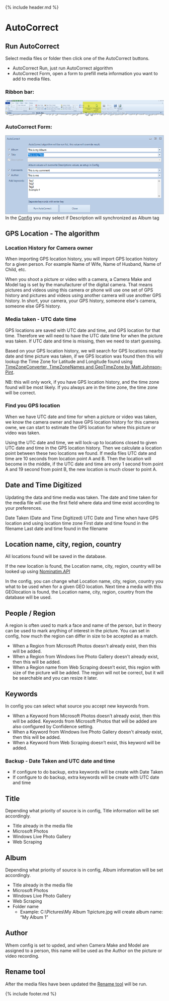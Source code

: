 {% include header.md %}

# AutoCorrect

## Run AutoCorrect
Select media files or folder then click one of the AutoCorrect buttons.
- AutoCorrect Run, just run AutoCorrect algorithm
- AutoCorrect Form, open a form to prefill meta information you want to add to media files.

### Ribbon bar:
![Autocorrect Ribbon](autocorrect_ribbon.png)

### AutoCorrect Form:
![Autocorrect Form](autocorrect_form.png)
In the [Config](../config/index.md) you may select if Description will synchronized as Album tag

## GPS Location - The algorithm

### Location History for Camera owner
When importing GPS location history, you will import GPS location history for a given person. For example Name of Wife, Name of Husband, Name of Child, etc.

When you shoot a picture or video with a camera, a Camera Make and Model tag is set by the manufacturer of the digital camera. That means pictures and videos using this camera or phone will use one set of GPS history and pictures and videos using another camera will use another GPS history. In short, your camera, your GPS history, someone else's camera, someone else GPS history.

### Media taken - UTC date time
GPS locations are saved with UTC date and time, and GPS location for that time. Therefore we will need to have the UTC date time for when the picture was taken. If UTC date and time is missing, then we need to start guessing.

Based on your GPS location history, we will search for GPS locations nearby date and time picture was taken, if we GPS location was found then this will lookup the Time Zone for Latitude and Longitude found using [TimeZoneConverter, TimeZoneNames and
GeoTimeZone by Matt Johnson-Pint](https://github.com/mattjohnsonpint).

NB: this will only work, if you have GPS location history, and the time zone found will be most likely. If you always are in the time zone, the time zone will be correct.

### Find you GPS location
When we have UTC date and time for when a picture or video was taken, we know the camera owner and have GPS location history for this camera owne, we can start to estimate the GPS location for where this picture or video was taken.

Using the UTC date and time, we will lock-up to locations closed to given UTC date and time in the GPS location history. Then we calculate a location point between these two locations we found. If media files UTC date and time are 10 seconds from location point A and B. Then the location will become in the middle, if the UTC date and time are only 1 second from point A and 19 second from point B, the new location is much closer to point A.

## Date and Time Digitized
Updating the data and time media was taken. The date and time taken for the media file will use the first field where data and time exist according to your preferences.

Date Taken  (Date and Time Digitized)
UTC Date and Time when have GPS location and using location time zone
First date and time found in the filename
Last date and time found in the filename

## Location name, city, region, country
All locations found will be saved in the database.

If the new location is found, the Location name, city, region, country will be looked up using [Nominatim.API](https://nominatim.org/)

In the config, you can change what Location name, city, region, country you what to be used when for a given GEO location. Next time a media with this GEOlocation is found, the Location name, city, region, country from the database will be used.

## People / Region
A region is often used to mark a face and name of the person, but in theory can be used to mark anything of interest in the picture. You can set in config, how much the region can differ in size to be accepted as a match.

- When a Region from Microsoft Photos doesn't already exist, then this will be added.
- When a Region from Windows live Photo Gallery doesn't already exist, then this will be added.
- When a Region name from Web Scraping doesn’t exist, this region with size of the picture will be added. The region will not be correct, but it will be searchable and you can resize it later.

## Keywords
In config you can select what source you accept new keywords from.
- When a Keyword from Microsoft Photos doesn't already exist, then this will be added. Keywords from Microsoft Photos that will be added are also configured by Confidence setting.
- When a Keyword from Windows live Photo Gallery doesn't already exist, then this will be added.
- When a Keyword from Web Scraping doesn’t exist, this keyword will be added.

### Backup - Date Taken and UTC date and time
- If configure to do backup, extra keywords will be create with Date Taken
- If configure to do backup, extra keywords will be create with UTC date and time

## Title
Depending what priority of source is in config, Title information will be set accordingly.

- Title already in the media file
- Microsoft Photos
- Windows Live Photo Gallery
- Web Scraping

## Album
Depending what priority of source is in config, Album information will be set accordingly.

- Title already in the media file
- Microsoft Photos
- Windows Live Photo Gallery
- Web Scraping
- Folder name
  - Example: C:\Pictures\My Album 1\picture.jpg will create album name: “My Album 1”

## Author
Whem config is set to upded, and when Camera Make and Model are assigned to a person, this name will be used as the Author on the picture or video recording.

## Rename tool

After the media files have been updated the [Rename tool](userguide/renametool) will be run.

{% include footer.md %}



